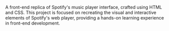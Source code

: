 A front-end replica of Spotify's music player interface, crafted using HTML and CSS. This project is focused on recreating the visual and interactive elements of Spotify's web player, providing a hands-on learning experience in front-end development.
